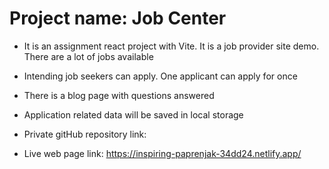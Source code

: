 # Project name: Job Center

- It is an assignment react project with Vite. It is a job provider site demo. There are a lot of jobs available

- Intending job seekers can apply. One applicant can apply for once

- There is a blog page with questions answered

- Application related data will be saved in local storage

- Private gitHub repository link:

- Live web page link: https://inspiring-paprenjak-34dd24.netlify.app/

